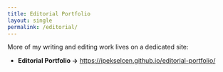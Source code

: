```yaml
---
title: Editorial Portfolio
layout: single
permalink: /editorial/
---
```


More of my writing and editing work lives on a dedicated site:

- **Editorial Portfolio →** <https://ipekselcen.github.io/editorial-portfolio/>
